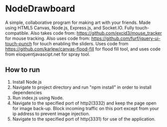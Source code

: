 # NodeDrawboard
A simple, collaborative program for making art with your friends. Made using HTML5 Canvas, Node.js, Express.js, and Socket.IO. Fully touch-compatible.
Also takes code from: https://github.com/excid3/mouse_tracker for mouse tracking. Also uses code from: https://github.com/furf/jquery-ui-touch-punch for touch enabling the sliders. Uses code from https://github.com/karlew/canvas-flood-fill for flood fill tool, and uses code from eloquentjavascipt.net for spray tool.

<h2> How to run </h2>
<ol>
<li>Install Node.js</li>
<li>Navigate to project directory and run "npm install" in order to install dependencies</li>
<li>Run index.js using Node.</li>
<li>Navigate to the specified port of http2(3332) and keep the page open for image back-up. Block incoming traffic on this port except from your ip address to prevent image injection.
<li>Navigate to the specified port of http(3331) for use of the application.</li>
</ol>
